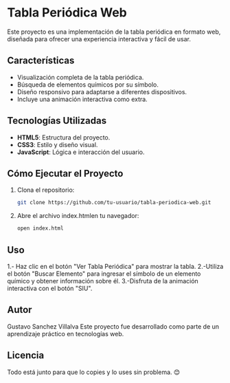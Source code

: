# Tabla Periódica Web

Este proyecto es una implementación de la tabla periódica en formato web, diseñada para ofrecer una experiencia interactiva y fácil de usar.

## Características
- Visualización completa de la tabla periódica.
- Búsqueda de elementos químicos por su símbolo.
- Diseño responsivo para adaptarse a diferentes dispositivos.
- Incluye una animación interactiva como extra.

## Tecnologías Utilizadas
- **HTML5**: Estructura del proyecto.
- **CSS3**: Estilo y diseño visual.
- **JavaScript**: Lógica e interacción del usuario.

## Cómo Ejecutar el Proyecto
1. Clona el repositorio:
   ```bash
   git clone https://github.com/tu-usuario/tabla-periodica-web.git

2. Abre el archivo index.htmlen tu navegador:
   ```bash   
   open index.html

## Uso
   1.- Haz clic en el botón "Ver Tabla Periódica" para mostrar la tabla.
   2.-Utiliza el botón "Buscar Elemento" para ingresar el símbolo de un elemento químico y obtener información sobre él.
   3.-Disfruta de la animación interactiva con el botón "SIU".

## Autor
Gustavo Sanchez Villalva Este proyecto fue desarrollado como parte de un aprendizaje práctico en tecnologías web.

## Licencia
Todo está junto para que lo copies y lo uses sin problema. 😊

